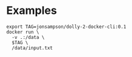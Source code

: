# Examples

```shell
export TAG=jonsampson/dolly-2-docker-cli:0.1
docker run \
  -v .:/data \
  $TAG \
  /data/input.txt
```